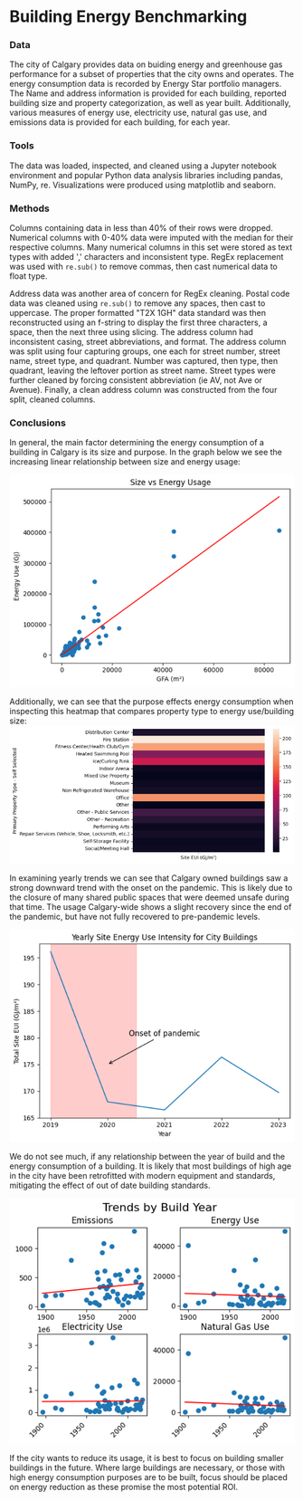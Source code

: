 # Building Energy Benchmarking

### Data 
The city of Calgary provides data on buiding energy and greenhouse gas performance for a subset of properties that the city owns and operates. The energy consumption data is recorded by Energy Star portfolio managers. The Name and address information is provided for each building, reported building size and property categorization, as well as year built. Additionally, various measures of energy use, electricity use, natural gas use, and emissions data is provided for each building, for each year.

### Tools
The data was loaded, inspected, and cleaned using a Jupyter notebook environment and popular Python data analysis libraries including pandas, NumPy, re. Visualizations were produced using matplotlib and seaborn. 

### Methods
Columns containing data in less than 40% of their rows were dropped. Numerical columns with 0-40% data were imputed with the median for their respective columns. Many numerical columns in this set were stored as text types with added ',' characters and inconsistent type. RegEx replacement was used with `re.sub()` to remove commas, then cast numerical data to float type.

Address data was another area of concern for RegEx cleaning. Postal code data was cleaned using `re.sub()` to remove any spaces, then cast to uppercase. The proper formatted "T2X 1GH" data standard was then reconstructed using an f-string to display the first three characters, a space, then the next three using slicing. The address column had inconsistent casing, street abbreviations, and format. The address column was split using four capturing groups, one each for street number, street name, street type, and quadrant. Number was captured, then type, then quadrant, leaving the leftover portion as street name. Street types were further cleaned by forcing consistent abbreviation (ie AV, not Ave or Avenue). Finally, a clean address column was constructed from the four split, cleaned columns. 

### Conclusions
In general, the main factor determining the energy consumption of a building in Calgary is its size and purpose. In the graph below we see the increasing linear relationship between size and energy usage:

![Building Size vs Energy Use plot](viz\size_vs_energyuse_plot.png)

Additionally, we can see that the purpose effects energy consumption when inspecting this heatmap that compares property type to energy use/building size:
![Property type vs Energy Use Intensity Heatmap](viz\type_eui_heatmap.png)

In examining yearly trends we can see that Calgary owned buildings saw a strong downward trend with the onset on the pandemic. This is likely due to the closure of many shared public spaces that were deemed unsafe during that time. The usage Calgary-wide shows a slight recovery since the end of the pandemic, but have not fully recovered to pre-pandemic levels.

![Usage by Year](viz\eui_year_plot.png)

We do not see much, if any relationship between the year of build and the energy consumption of a building. It is likely that most buildings of high age in the city have been retrofitted with modern equipment and standards, mitigating the effect of out of date building standards.

![Usage by Build Year](viz\build_year_trends.png)

If the city wants to reduce its usage, it is best to focus on building smaller buildings in the future. Where large buildings are necessary, or those with high energy consumption purposes are to be built, focus should be placed on energy reduction as these promise the most potential ROI.